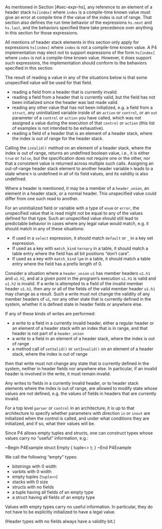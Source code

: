As mentioned in Section \[\#sec-expr-hs\], any reference to an element
of a header stack `hs[index]` where `index` is a compile-time known
value must give an error at compile time if the value of the index is
out of range. That section also defines the run time behavior of the
expressions `hs.next` and `hs.last`, and the behaviors specified there
take precedence over anything in this section for those expressions.

All mentions of header stack elements in this section only apply for
expressions `hs[index]` where `index` is not a compile-time known value.
A P4 implementation may elect not to support expressions of the form
`hs[index]` where `index` is not a compile-time known value. However, it
does support such expressions, the implementation should conform to the
behaviors specified in this section.

The result of reading a value in any of the situations below is that
some unspecified value will be used for that field.

  - reading a field from a header that is currently invalid.
  - reading a field from a header that is currently valid, but the field
    has not been initialized since the header was last made valid.
  - reading any other value that has not been initialized, e.g. a field
    from a `struct`, any uninitialized variable inside of an `action` or
    `control`, or an `out` parameter of a `control` or `action` you have
    called, which was not assigned a value during the execution of that
    `control` or `action` (this list of examples is not intended to be
    exhaustive).
  - reading a field of a header that is an element of a header stack,
    where the index is out of range for the header stack.

Calling the `isValid()` method on an element of a header stack, where
the index is out of range, returns an undefined boolean value, i.e., it
is either `true` or `false`, but the specification does not require one
or the other, nor that a consistent value is returned across multiple
such calls. Assigning an out-of-range header stack element to another
header variable `h` leads to a state where `h` is undefined in all of
its field values, and its validity is also undefined.

Where a header is mentioned, it may be a member of a `header_union`, an
element in a header stack, or a normal header. This unspecified value
could differ from one such read to another.

For an uninitialized field or variable with a type of `enum` or `error`,
the unspecified value that is read might not be equal to any of the
values defined for that type. Such an unspecified value should still
lead to predictable behavior in cases where any legal value would match,
e.g. it should match in any of these situations:

  - If used in a `select` expression, it should match `default` or `_`
    in a key set expression.
  - If used as a key with `match_kind` `ternary` in a table, it should
    match a table entry where the field has all bit positions “don’t
    care”.
  - If used as a key with `match_kind` `lpm` in a table, it should match
    a table entry where the field has a prefix length of 0.

Consider a situation where a `header_union` `u1` has member headers
`u1.h1` and `u1.h2`, and at a given point in the program’s execution
`u1.h1` is valid and `u1.h2` is invalid. If a write is attempted to a
field of the invalid member header `u1.h2`, then any or all of the
fields of the valid member header `u1.h1` may change as a result. Such a
write must not change the validity of any member headers of `u1`, nor
any other state that is currently defined in the system, whether it is
defined state in header fields or anywhere else.

If any of these kinds of writes are performed:

  - a write to a field in a currently invalid header, either a regular
    header or an element of a header stack with an index that is in
    range, and that header is not part of a `header_union`
  - a write to a field in an element of a header stack, where the index
    is out of range
  - a method call of `setValid()` or `setInvalid()` on an element of a
    header stack, where the index is out of range

then that write must not change any state that is currently defined in
the system, neither in header fields nor anywhere else. In particular,
if an invalid header is involved in the write, it must remain invalid.

Any writes to fields in a currently invalid header, or to header stack
elements where the index is out of range, are allowed to modify state
whose values are not defined, e.g. the values of fields in headers that
are currently invalid.

For a top level `parser` or `control` in an architecture, it is up to
that architecture to specify whether parameters with direction `in` or
`inout` are initialized when the control is called, and under what
conditions they are initialized, and if so, what their values will be.

Since P4 allows empty tuples and structs, one can construct types whose
values carry no “useful” information, e.g.:

\~Begin P4Example struct Empty { tuple\<\> t; } \~End P4Example

We call the following “empty” types:

  - bitstrings with 0 width
  - varbits with 0 width
  - empty tuples (`tuple<>`)
  - stacks with 0 size
  - structs with no fields
  - a tuple having all fields of an empty type
  - a struct having all fields of an empty type

Values with empty types carry no useful information. In particular, they
do not have to be explicitly initialized to have a legal value.

(Header types with no fields always have a validity bit.)
